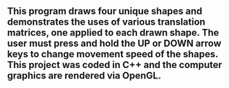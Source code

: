 ## This program draws four unique shapes and demonstrates the uses of various translation matrices, one applied to each drawn shape. The user must press and hold the UP or DOWN arrow keys to change movement speed of the shapes. This project was coded in C++ and the computer graphics are rendered via OpenGL.